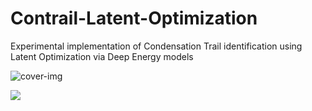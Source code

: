 # Contrail-Latent-Optimization
Experimental implementation of Condensation Trail identification using Latent Optimization via Deep Energy models 

![cover-img](https://drive.google.com/file/d/1aPciIGCp-c-Vnaf-RTr933CQ224ec2S9/view?usp=sharing)

<p>
  <img src="https://drive.google.com/file/d/1aPciIGCp-c-Vnaf-RTr933CQ224ec2S9/view" style="width: auto; height:auto;" />
</p> 
